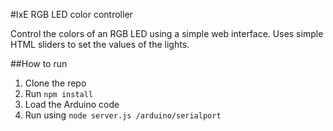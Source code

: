 #IxE RGB LED color controller

Control the colors of an RGB LED using a simple web interface. Uses simple HTML sliders to set the values of the lights.

##How to run
1. Clone the repo
2. Run `npm install`
3. Load the Arduino code
4. Run using `node server.js /arduino/serialport`


